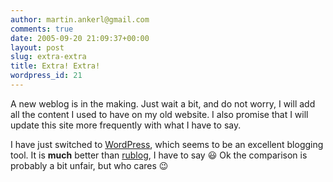 ```yaml
---
author: martin.ankerl@gmail.com
comments: true
date: 2005-09-20 21:09:37+00:00
layout: post
slug: extra-extra
title: Extra! Extra!
wordpress_id: 21
---
```


	

A new weblog is in the making. Just wait a bit, and do not worry, I will add all the content I used to have on my old website. I also promise that I will update this site more frequently with what I have to say.


	

I have just switched to [WordPress](http://wordpress.org/), which seems to be an excellent blogging tool. It is **much** better than [rublog](http://rubyforge.org/projects/rublog/), I have to say :smiley:  Ok the comparison is probably a bit unfair, but who cares :wink: 
